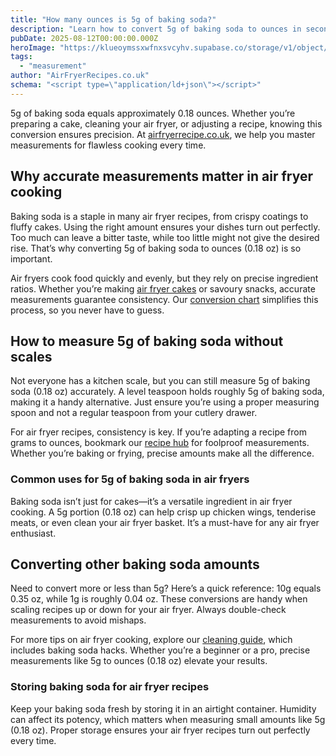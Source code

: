 ```yaml
---
title: "How many ounces is 5g of baking soda?"
description: "Learn how to convert 5g of baking soda to ounces in seconds. Perfect for air fryer recipes and precise baking measurements. Get accurate results now!"
pubDate: 2025-08-12T00:00:00.000Z
heroImage: "https://klueoymssxwfnxsvcyhv.supabase.co/storage/v1/object/public/md/how-many-ounces-is-5g-baking-soda-c1c88d1e.webp"
tags:
  - "measurement"
author: "AirFryerRecipes.co.uk"
schema: "<script type=\"application/ld+json\"></script>"
---
```


<p>5g of baking soda equals approximately 0.18 ounces. Whether you’re preparing a cake, cleaning your air fryer, or adjusting a recipe, knowing this conversion ensures precision. At <a href=https://www.airfryerrecipe.co.uk>airfryerrecipe.co.uk</a>, we help you master measurements for flawless cooking every time.</p>

<h2>Why accurate measurements matter in air fryer cooking</h2>
<p>Baking soda is a staple in many air fryer recipes, from crispy coatings to fluffy cakes. Using the right amount ensures your dishes turn out perfectly. Too much can leave a bitter taste, while too little might not give the desired rise. That’s why converting 5g of baking soda to ounces (0.18 oz) is so important.</p>
<p>Air fryers cook food quickly and evenly, but they rely on precise ingredient ratios. Whether you’re making <a href=https://www.airfryerrecipe.co.uk/recipe-category/cakes>air fryer cakes</a> or savoury snacks, accurate measurements guarantee consistency. Our <a href=https://www.airfryerrecipe.co.uk/air-fryer-conversion-chart>conversion chart</a> simplifies this process, so you never have to guess.</p>

<h2>How to measure 5g of baking soda without scales</h2>
<p>Not everyone has a kitchen scale, but you can still measure 5g of baking soda (0.18 oz) accurately. A level teaspoon holds roughly 5g of baking soda, making it a handy alternative. Just ensure you’re using a proper measuring spoon and not a regular teaspoon from your cutlery drawer.</p>
<p>For air fryer recipes, consistency is key. If you’re adapting a recipe from grams to ounces, bookmark our <a href=https://www.airfryerrecipe.co.uk/recipes>recipe hub</a> for foolproof measurements. Whether you’re baking or frying, precise amounts make all the difference.</p>

<h3>Common uses for 5g of baking soda in air fryers</h3>
<p>Baking soda isn’t just for cakes—it’s a versatile ingredient in air fryer cooking. A 5g portion (0.18 oz) can help crisp up chicken wings, tenderise meats, or even clean your air fryer basket. It’s a must-have for any air fryer enthusiast.</p>

<h2>Converting other baking soda amounts</h2>
<p>Need to convert more or less than 5g? Here’s a quick reference: 10g equals 0.35 oz, while 1g is roughly 0.04 oz. These conversions are handy when scaling recipes up or down for your air fryer. Always double-check measurements to avoid mishaps.</p>
<p>For more tips on air fryer cooking, explore our <a href=https://www.airfryerrecipe.co.uk/air-fryer-cleaner>cleaning guide</a>, which includes baking soda hacks. Whether you’re a beginner or a pro, precise measurements like 5g to ounces (0.18 oz) elevate your results.</p>

<h3>Storing baking soda for air fryer recipes</h3>
<p>Keep your baking soda fresh by storing it in an airtight container. Humidity can affect its potency, which matters when measuring small amounts like 5g (0.18 oz). Proper storage ensures your air fryer recipes turn out perfectly every time.</p>